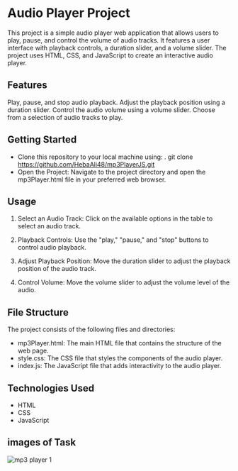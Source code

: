 # Audio Player Project

This project is a simple audio player web application that allows users to play, pause, and control the volume of audio tracks. It features a user interface with playback controls, a duration slider, and a volume slider. The project uses HTML, CSS, and JavaScript to create an interactive audio player.

## Features

Play, pause, and stop audio playback.
Adjust the playback position using a duration slider.
Control the audio volume using a volume slider.
Choose from a selection of audio tracks to play.

## Getting Started

- Clone this repository to your local machine using:
.  git clone https://github.com/HebaAli48/mp3PlayerJS.git
- Open the Project: Navigate to the project directory and open the mp3Player.html file in your preferred web browser.

## Usage

1. Select an Audio Track: Click on the available options in the table to select an audio track.

2. Playback Controls: Use the "play," "pause," and "stop" buttons to control audio playback.

3. Adjust Playback Position: Move the duration slider to adjust the playback position of the audio track.

4. Control Volume: Move the volume slider to adjust the volume level of the audio.

## File Structure

The project consists of the following files and directories:

- mp3Player.html: The main HTML file that contains the structure of the web page.
- style.css: The CSS file that styles the components of the audio player.
- index.js: The JavaScript file that adds interactivity to the audio player.

## Technologies Used

- HTML
- CSS
- JavaScript

## images of Task
![mp3 player 1](https://github.com/HebaAli48/mp3PlayerJS/assets/131808003/8343460b-50e9-4f5f-9332-713c39b3d661)
